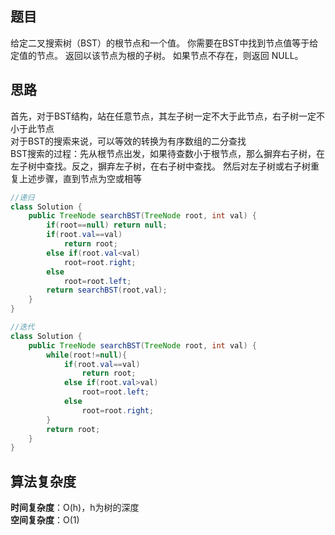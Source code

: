 ## 题目
给定二叉搜索树（BST）的根节点和一个值。 你需要在BST中找到节点值等于给定值的节点。 返回以该节点为根的子树。 如果节点不存在，则返回 NULL。
## 思路
首先，对于BST结构，站在任意节点，其左子树一定不大于此节点，右子树一定不小于此节点  
对于BST的搜索来说，可以等效的转换为有序数组的二分查找  
BST搜索的过程：先从根节点出发，如果待查数小于根节点，那么摒弃右子树，在左子树中查找。反之，摒弃左子树，在右子树中查找。
然后对左子树或右子树重复上述步骤，直到节点为空或相等
```java
//递归
class Solution {
    public TreeNode searchBST(TreeNode root, int val) {
        if(root==null) return null;
        if(root.val==val)
            return root;
        else if(root.val<val)
            root=root.right;
        else
            root=root.left;    
        return searchBST(root,val);
    }
}
```
```java
//迭代
class Solution {
    public TreeNode searchBST(TreeNode root, int val) {
        while(root!=null){
            if(root.val==val)
                return root;
            else if(root.val>val)
                root=root.left;
            else
                root=root.right;
        }
        return root;
    }
}
```
## 算法复杂度
**时间复杂度**：O(h)，h为树的深度  
**空间复杂度**：O(1)
